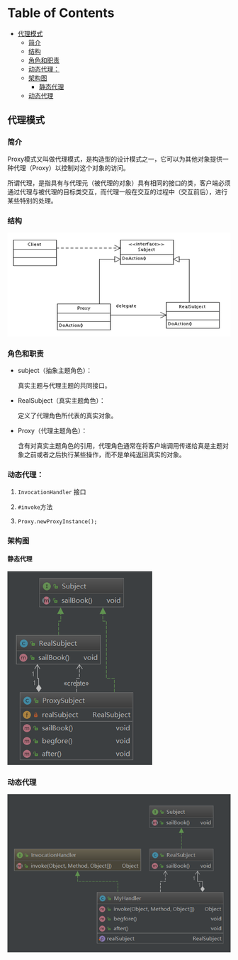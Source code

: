 # Table of Contents

  * [代理模式](#代理模式)
    * [简介](#简介)
    * [结构](#结构)
    * [角色和职责](#角色和职责)
    * [动态代理：](#动态代理)
    * [架构图](#架构图)
      * [静态代理](#静态代理)
    * [动态代理](#动态代理-1)


## 代理模式

### 简介

   Proxy模式又叫做代理模式，是构造型的设计模式之一，它可以为其他对象提供一种代理（Proxy）以控制对这个对象的访问。

  所谓代理，是指具有与代理元（被代理的对象）具有相同的接口的类，客户端必须通过代理与被代理的目标类交互，而代理一般在交互的过程中（交互前后），进行某些特别的处理。

 

### 结构

![1565744103554](assets/1565744103554.png)



### 角色和职责

- subject（抽象主题角色）：

  真实主题与代理主题的共同接口。 

- RealSubject（真实主题角色）：

  定义了代理角色所代表的真实对象。  

- Proxy（代理主题角色）：     

  含有对真实主题角色的引用，代理角色通常在将客户端调用传递给真是主题对象之前或者之后执行某些操作，而不是单纯返回真实的对象。



### 动态代理：

1. `InvocationHandler` 接口

2. `#invoke`方法

3. `Proxy.newProxyInstance();` 



### 架构图

#### 静态代理





![1565806242465](assets/1565806242465.png)

### 动态代理





![1565806304061](assets/1565806304061.png)

